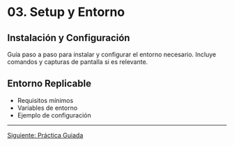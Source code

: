# 03. Setup y Entorno

## Instalación y Configuración

Guía paso a paso para instalar y configurar el entorno necesario. Incluye comandos y capturas de pantalla si es relevante.

## Entorno Replicable
- Requisitos mínimos
- Variables de entorno
- Ejemplo de configuración

---

[Siguiente: Práctica Guiada](./04-practica.md)

